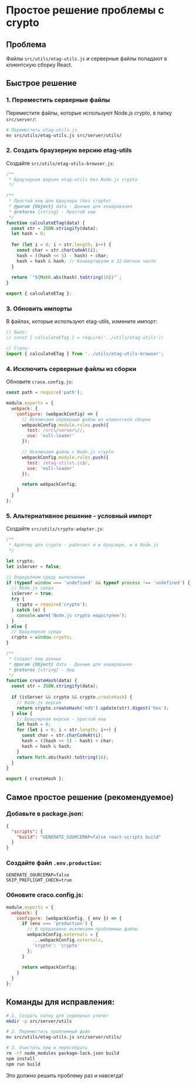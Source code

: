 # Простое решение проблемы с crypto

## Проблема
Файлы `src/utils/etag-utils.js` и серверные файлы попадают в клиентскую сборку React.

## Быстрое решение

### 1. Переместить серверные файлы
Переместите файлы, которые используют Node.js crypto, в папку `src/server/`:

```bash
# Переместить etag-utils.js
mv src/utils/etag-utils.js src/server/utils/
```

### 2. Создать браузерную версию etag-utils
Создайте `src/utils/etag-utils-browser.js`:

```javascript
/**
 * Браузерная версия etag-utils без Node.js crypto
 */

/**
 * Простой хеш для браузера (без crypto)
 * @param {Object} data - Данные для хеширования
 * @returns {string} - Простой хеш
 */
function calculateETag(data) {
  const str = JSON.stringify(data);
  let hash = 0;
  
  for (let i = 0; i < str.length; i++) {
    const char = str.charCodeAt(i);
    hash = ((hash << 5) - hash) + char;
    hash = hash & hash; // Конвертируем в 32-битное число
  }
  
  return `"${Math.abs(hash).toString(16)}"`;
}

export { calculateETag };
```

### 3. Обновить импорты
В файлах, которые используют etag-utils, измените импорт:

```javascript
// Было:
// const { calculateETag } = require('../utils/etag-utils');

// Стало:
import { calculateETag } from '../utils/etag-utils-browser';
```

### 4. Исключить серверные файлы из сборки
Обновите `craco.config.js`:

```javascript
const path = require('path');

module.exports = {
  webpack: {
    configure: (webpackConfig) => {
      // Исключаем серверные файлы из клиентской сборки
      webpackConfig.module.rules.push({
        test: /src\/server\//,
        use: 'null-loader'
      });

      // Исключаем файлы с Node.js crypto
      webpackConfig.module.rules.push({
        test: /etag-utils\.js$/,
        use: 'null-loader'
      });

      return webpackConfig;
    }
  }
};
```

### 5. Альтернативное решение - условный импорт
Создайте `src/utils/crypto-adapter.js`:

```javascript
/**
 * Адаптер для crypto - работает и в браузере, и в Node.js
 */

let crypto;
let isServer = false;

// Определяем среду выполнения
if (typeof window === 'undefined' && typeof process !== 'undefined') {
  // Node.js среда
  isServer = true;
  try {
    crypto = require('crypto');
  } catch (e) {
    console.warn('Node.js crypto недоступен');
  }
} else {
  // Браузерная среда
  crypto = window.crypto;
}

/**
 * Создает хеш данных
 * @param {Object} data - Данные для хеширования
 * @returns {string} - Хеш
 */
function createHash(data) {
  const str = JSON.stringify(data);
  
  if (isServer && crypto && crypto.createHash) {
    // Node.js версия
    return crypto.createHash('md5').update(str).digest('hex');
  } else {
    // Браузерная версия - простой хеш
    let hash = 0;
    for (let i = 0; i < str.length; i++) {
      const char = str.charCodeAt(i);
      hash = ((hash << 5) - hash) + char;
      hash = hash & hash;
    }
    return Math.abs(hash).toString(16);
  }
}

export { createHash };
```

## Самое простое решение (рекомендуемое)

### Добавьте в package.json:
```json
{
  "scripts": {
    "build": "GENERATE_SOURCEMAP=false react-scripts build"
  }
}
```

### Создайте файл `.env.production`:
```env
GENERATE_SOURCEMAP=false
SKIP_PREFLIGHT_CHECK=true
```

### Обновите craco.config.js:
```javascript
module.exports = {
  webpack: {
    configure: (webpackConfig, { env }) => {
      if (env === 'production') {
        // В продакшене исключаем проблемные файлы
        webpackConfig.externals = {
          ...webpackConfig.externals,
          'crypto': 'crypto'
        };
      }
      
      return webpackConfig;
    }
  }
};
```

## Команды для исправления:

```bash
# 1. Создать папку для серверных утилит
mkdir -p src/server/utils

# 2. Переместить проблемный файл
mv src/utils/etag-utils.js src/server/utils/

# 3. Очистить кеш и пересобрать
rm -rf node_modules package-lock.json build
npm install
npm run build
```

Это должно решить проблему раз и навсегда!